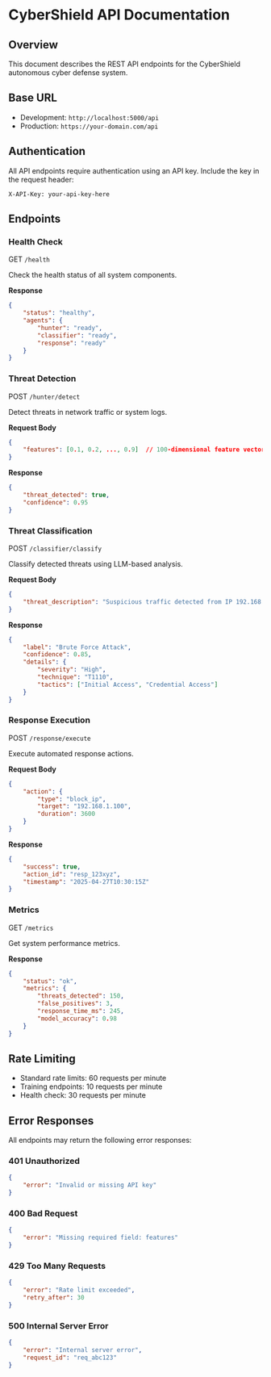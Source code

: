 # CyberShield API Documentation

## Overview
This document describes the REST API endpoints for the CyberShield autonomous cyber defense system.

## Base URL
- Development: `http://localhost:5000/api`
- Production: `https://your-domain.com/api`

## Authentication
All API endpoints require authentication using an API key. Include the key in the request header:
```
X-API-Key: your-api-key-here
```

## Endpoints

### Health Check
GET `/health`

Check the health status of all system components.

**Response**
```json
{
    "status": "healthy",
    "agents": {
        "hunter": "ready",
        "classifier": "ready",
        "response": "ready"
    }
}
```

### Threat Detection
POST `/hunter/detect`

Detect threats in network traffic or system logs.

**Request Body**
```json
{
    "features": [0.1, 0.2, ..., 0.9]  // 100-dimensional feature vector
}
```

**Response**
```json
{
    "threat_detected": true,
    "confidence": 0.95
}
```

### Threat Classification
POST `/classifier/classify`

Classify detected threats using LLM-based analysis.

**Request Body**
```json
{
    "threat_description": "Suspicious traffic detected from IP 192.168.1.100"
}
```

**Response**
```json
{
    "label": "Brute Force Attack",
    "confidence": 0.85,
    "details": {
        "severity": "High",
        "technique": "T1110",
        "tactics": ["Initial Access", "Credential Access"]
    }
}
```

### Response Execution
POST `/response/execute`

Execute automated response actions.

**Request Body**
```json
{
    "action": {
        "type": "block_ip",
        "target": "192.168.1.100",
        "duration": 3600
    }
}
```

**Response**
```json
{
    "success": true,
    "action_id": "resp_123xyz",
    "timestamp": "2025-04-27T10:30:15Z"
}
```

### Metrics
GET `/metrics`

Get system performance metrics.

**Response**
```json
{
    "status": "ok",
    "metrics": {
        "threats_detected": 150,
        "false_positives": 3,
        "response_time_ms": 245,
        "model_accuracy": 0.98
    }
}
```

## Rate Limiting
- Standard rate limits: 60 requests per minute
- Training endpoints: 10 requests per minute
- Health check: 30 requests per minute

## Error Responses
All endpoints may return the following error responses:

### 401 Unauthorized
```json
{
    "error": "Invalid or missing API key"
}
```

### 400 Bad Request
```json
{
    "error": "Missing required field: features"
}
```

### 429 Too Many Requests
```json
{
    "error": "Rate limit exceeded",
    "retry_after": 30
}
```

### 500 Internal Server Error
```json
{
    "error": "Internal server error",
    "request_id": "req_abc123"
}
```